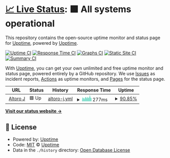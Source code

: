 # [📈 Live Status](https://upptime.github.io/upptime): <!--live status--> **🟩 All systems operational**

This repository contains the open-source uptime monitor and status page for [Upptime](https://upptime.js.org), powered by [Upptime](https://github.com/upptime/upptime).

[![Uptime CI](https://github.com/KevinChia/status.AltoroJ/workflows/Uptime%20CI/badge.svg)](https://github.com/KevinChia/status.AltoroJ/actions?query=workflow%3A%22Uptime+CI%22)
[![Response Time CI](https://github.com/KevinChia/status.AltoroJ/workflows/Response%20Time%20CI/badge.svg)](https://github.com/KevinChia/status.AltoroJ/actions?query=workflow%3A%22Response+Time+CI%22)
[![Graphs CI](https://github.com/KevinChia/status.AltoroJ/workflows/Graphs%20CI/badge.svg)](https://github.com/KevinChia/status.AltoroJ/actions?query=workflow%3A%22Graphs+CI%22)
[![Static Site CI](https://github.com/KevinChia/status.AltoroJ/workflows/Static%20Site%20CI/badge.svg)](https://github.com/KevinChia/status.AltoroJ/actions?query=workflow%3A%22Static+Site+CI%22)
[![Summary CI](https://github.com/KevinChia/status.AltoroJ/workflows/Summary%20CI/badge.svg)](https://github.com/KevinChia/status.AltoroJ/actions?query=workflow%3A%22Summary+CI%22)

With [Upptime](https://upptime.js.org), you can get your own unlimited and free uptime monitor and status page, powered entirely by a GitHub repository. We use [Issues](https://github.com/upptime/upptime/issues) as incident reports, [Actions](https://github.com/KevinChia/status.AltoroJ/actions) as uptime monitors, and [Pages](https://upptime.github.io/upptime) for the status page.

<!--start: status pages-->
<!-- This summary is generated by Upptime (https://github.com/upptime/upptime) -->
<!-- Do not edit this manually, your changes will be overwritten -->
<!-- prettier-ignore -->
| URL | Status | History | Response Time | Uptime |
| --- | ------ | ------- | ------------- | ------ |
| <img alt="" src="https://icons.duckduckgo.com/ip3/demo.testfire.net.ico" height="13"> [Altoro J](https://demo.testfire.net/) | 🟩 Up | [altoro-j.yml](https://github.com/Kevchia/status.AltoroJ/commits/HEAD/history/altoro-j.yml) | <details><summary><img alt="Response time graph" src="./graphs/altoro-j/response-time-week.png" height="20"> 277ms</summary><br><a href="https://kevchia.github.io/status.AltoroJ/history/altoro-j"><img alt="Response time 412" src="https://img.shields.io/endpoint?url=https%3A%2F%2Fraw.githubusercontent.com%2FKevchia%2Fstatus.AltoroJ%2FHEAD%2Fapi%2Faltoro-j%2Fresponse-time.json"></a><br><a href="https://kevchia.github.io/status.AltoroJ/history/altoro-j"><img alt="24-hour response time 247" src="https://img.shields.io/endpoint?url=https%3A%2F%2Fraw.githubusercontent.com%2FKevchia%2Fstatus.AltoroJ%2FHEAD%2Fapi%2Faltoro-j%2Fresponse-time-day.json"></a><br><a href="https://kevchia.github.io/status.AltoroJ/history/altoro-j"><img alt="7-day response time 277" src="https://img.shields.io/endpoint?url=https%3A%2F%2Fraw.githubusercontent.com%2FKevchia%2Fstatus.AltoroJ%2FHEAD%2Fapi%2Faltoro-j%2Fresponse-time-week.json"></a><br><a href="https://kevchia.github.io/status.AltoroJ/history/altoro-j"><img alt="30-day response time 274" src="https://img.shields.io/endpoint?url=https%3A%2F%2Fraw.githubusercontent.com%2FKevchia%2Fstatus.AltoroJ%2FHEAD%2Fapi%2Faltoro-j%2Fresponse-time-month.json"></a><br><a href="https://kevchia.github.io/status.AltoroJ/history/altoro-j"><img alt="1-year response time 412" src="https://img.shields.io/endpoint?url=https%3A%2F%2Fraw.githubusercontent.com%2FKevchia%2Fstatus.AltoroJ%2FHEAD%2Fapi%2Faltoro-j%2Fresponse-time-year.json"></a></details> | <details><summary><a href="https://kevchia.github.io/status.AltoroJ/history/altoro-j">90.85%</a></summary><a href="https://kevchia.github.io/status.AltoroJ/history/altoro-j"><img alt="All-time uptime 96.87%" src="https://img.shields.io/endpoint?url=https%3A%2F%2Fraw.githubusercontent.com%2FKevchia%2Fstatus.AltoroJ%2FHEAD%2Fapi%2Faltoro-j%2Fuptime.json"></a><br><a href="https://kevchia.github.io/status.AltoroJ/history/altoro-j"><img alt="24-hour uptime 82.51%" src="https://img.shields.io/endpoint?url=https%3A%2F%2Fraw.githubusercontent.com%2FKevchia%2Fstatus.AltoroJ%2FHEAD%2Fapi%2Faltoro-j%2Fuptime-day.json"></a><br><a href="https://kevchia.github.io/status.AltoroJ/history/altoro-j"><img alt="7-day uptime 90.85%" src="https://img.shields.io/endpoint?url=https%3A%2F%2Fraw.githubusercontent.com%2FKevchia%2Fstatus.AltoroJ%2FHEAD%2Fapi%2Faltoro-j%2Fuptime-week.json"></a><br><a href="https://kevchia.github.io/status.AltoroJ/history/altoro-j"><img alt="30-day uptime 96.73%" src="https://img.shields.io/endpoint?url=https%3A%2F%2Fraw.githubusercontent.com%2FKevchia%2Fstatus.AltoroJ%2FHEAD%2Fapi%2Faltoro-j%2Fuptime-month.json"></a><br><a href="https://kevchia.github.io/status.AltoroJ/history/altoro-j"><img alt="1-year uptime 96.87%" src="https://img.shields.io/endpoint?url=https%3A%2F%2Fraw.githubusercontent.com%2FKevchia%2Fstatus.AltoroJ%2FHEAD%2Fapi%2Faltoro-j%2Fuptime-year.json"></a></details>

<!--end: status pages-->

[**Visit our status website →**](https://upptime.github.io/upptime)

## 📄 License

- Powered by: [Upptime](https://github.com/upptime/upptime)
- Code: [MIT](./LICENSE) © [Upptime](https://upptime.js.org)
- Data in the `./history` directory: [Open Database License](https://opendatacommons.org/licenses/odbl/1-0/)
